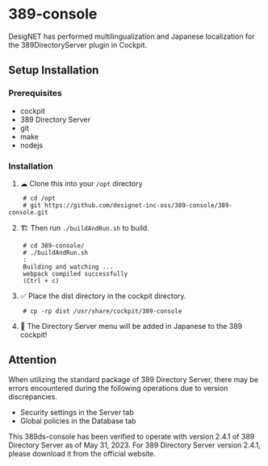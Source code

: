 # 389-console
DesigNET has performed multilingualization and Japanese localization for the 389DirectoryServer plugin in Cockpit.


## Setup Installation

### Prerequisites

- cockpit
- 389 Directory Server
- git
- make
- nodejs

### Installation

1. ☁ Clone this into your `/opt` directory
```
    # cd /opt
    # git https://github.com/designet-inc-oss/389-console/389-console.git
```
2. 🏗 Then run `./buildAndRun.sh` to build.
```
    # cd 389-console/
    # ./buildAndRun.sh
    :
    Building and watching ...
    webpack compiled successfully
    (Ctrl + c)
```
 3. ✅ Place the dist directory in the cockpit directory.
```   
    # cp -rp dist /usr/share/cockpit/389-console
```

4. 🎉 The Directory Server menu will be added in Japanese to the 389 cockpit!

## Attention

When utilizing the standard package of 389 Directory Server, there may be errors encountered during the following operations due to version discrepancies.
- Security settings in the Server tab
- Global policies in the Database tab

This 389ds-console has been verified to operate with version 2.4.1 of 389 Directory Server as of May 31, 2023. 
For 389 Directory Server version 2.4.1, please download it from the official website.
